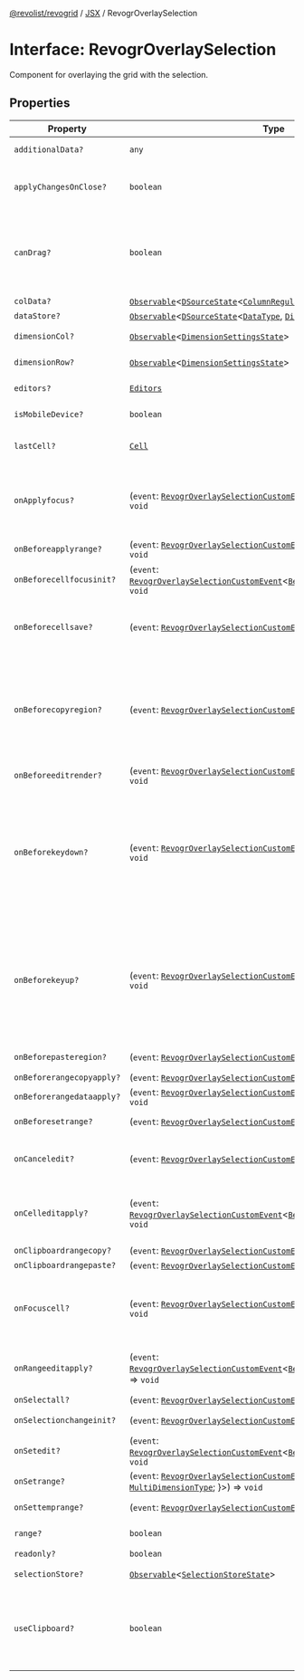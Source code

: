 [@revolist/revogrid](README.md) / [JSX](Namespace.JSX.md) / RevogrOverlaySelection

# Interface: RevogrOverlaySelection

Component for overlaying the grid with the selection.

## Properties

| Property | Type | Description | Defined in |
| ------ | ------ | ------ | ------ |
| `additionalData?` | `any` | Additional data to pass to renderer. | [src/components.d.ts:1854](https://github.com/revolist/revogrid/blob/08de4537b2052abd86ff4eb5461780401e3c4fcb/src/components.d.ts#L1854) |
| `applyChangesOnClose?` | `boolean` | If true applys changes when cell closes if not Escape. | [src/components.d.ts:1858](https://github.com/revolist/revogrid/blob/08de4537b2052abd86ff4eb5461780401e3c4fcb/src/components.d.ts#L1858) |
| `canDrag?` | `boolean` | Enable revogr-order-editor component (read more in revogr-order-editor component). Allows D&D. | [src/components.d.ts:1862](https://github.com/revolist/revogrid/blob/08de4537b2052abd86ff4eb5461780401e3c4fcb/src/components.d.ts#L1862) |
| `colData?` | [`Observable`](TypeAlias.Observable.md)\<[`DSourceState`](TypeAlias.DSourceState.md)\<[`ColumnRegular`](Interface.ColumnRegular.md), [`DimensionCols`](TypeAlias.DimensionCols.md)\>\> | Column data store. | [src/components.d.ts:1866](https://github.com/revolist/revogrid/blob/08de4537b2052abd86ff4eb5461780401e3c4fcb/src/components.d.ts#L1866) |
| `dataStore?` | [`Observable`](TypeAlias.Observable.md)\<[`DSourceState`](TypeAlias.DSourceState.md)\<[`DataType`](TypeAlias.DataType.md), [`DimensionRows`](TypeAlias.DimensionRows.md)\>\> | Row data store. | [src/components.d.ts:1870](https://github.com/revolist/revogrid/blob/08de4537b2052abd86ff4eb5461780401e3c4fcb/src/components.d.ts#L1870) |
| `dimensionCol?` | [`Observable`](TypeAlias.Observable.md)\<[`DimensionSettingsState`](Interface.DimensionSettingsState.md)\> | Dimension settings X. | [src/components.d.ts:1874](https://github.com/revolist/revogrid/blob/08de4537b2052abd86ff4eb5461780401e3c4fcb/src/components.d.ts#L1874) |
| `dimensionRow?` | [`Observable`](TypeAlias.Observable.md)\<[`DimensionSettingsState`](Interface.DimensionSettingsState.md)\> | Dimension settings Y. | [src/components.d.ts:1878](https://github.com/revolist/revogrid/blob/08de4537b2052abd86ff4eb5461780401e3c4fcb/src/components.d.ts#L1878) |
| `editors?` | [`Editors`](TypeAlias.Editors.md) | Custom editors register. | [src/components.d.ts:1882](https://github.com/revolist/revogrid/blob/08de4537b2052abd86ff4eb5461780401e3c4fcb/src/components.d.ts#L1882) |
| `isMobileDevice?` | `boolean` | Is mobile view mode. | [src/components.d.ts:1886](https://github.com/revolist/revogrid/blob/08de4537b2052abd86ff4eb5461780401e3c4fcb/src/components.d.ts#L1886) |
| `lastCell?` | [`Cell`](Interface.Cell.md) | Last real coordinates positions + 1. | [src/components.d.ts:1890](https://github.com/revolist/revogrid/blob/08de4537b2052abd86ff4eb5461780401e3c4fcb/src/components.d.ts#L1890) |
| `onApplyfocus?` | (`event`: [`RevogrOverlaySelectionCustomEvent`](Interface.RevogrOverlaySelectionCustomEvent.md)\<[`FocusRenderEvent`](Interface.FocusRenderEvent.md)\>) => `void` | Before cell get focused. To prevent the default behavior of applying the edit data, you can call `e.preventDefault()`. | [src/components.d.ts:1894](https://github.com/revolist/revogrid/blob/08de4537b2052abd86ff4eb5461780401e3c4fcb/src/components.d.ts#L1894) |
| `onBeforeapplyrange?` | (`event`: [`RevogrOverlaySelectionCustomEvent`](Interface.RevogrOverlaySelectionCustomEvent.md)\<[`FocusRenderEvent`](Interface.FocusRenderEvent.md)\>) => `void` | Before range applied. | [src/components.d.ts:1898](https://github.com/revolist/revogrid/blob/08de4537b2052abd86ff4eb5461780401e3c4fcb/src/components.d.ts#L1898) |
| `onBeforecellfocusinit?` | (`event`: [`RevogrOverlaySelectionCustomEvent`](Interface.RevogrOverlaySelectionCustomEvent.md)\<[`BeforeSaveDataDetails`](TypeAlias.BeforeSaveDataDetails.md)\>) => `void` | Before cell focus. | [src/components.d.ts:1902](https://github.com/revolist/revogrid/blob/08de4537b2052abd86ff4eb5461780401e3c4fcb/src/components.d.ts#L1902) |
| `onBeforecellsave?` | (`event`: [`RevogrOverlaySelectionCustomEvent`](Interface.RevogrOverlaySelectionCustomEvent.md)\<`any`\>) => `void` | Runs before cell save. Can be used to override or cancel original save. | [src/components.d.ts:1906](https://github.com/revolist/revogrid/blob/08de4537b2052abd86ff4eb5461780401e3c4fcb/src/components.d.ts#L1906) |
| `onBeforecopyregion?` | (`event`: [`RevogrOverlaySelectionCustomEvent`](Interface.RevogrOverlaySelectionCustomEvent.md)\<`any`\>) => `void` | Before clipboard copy happened. Validate data before copy. To prevent the default behavior of editing data and use your own implementation, call `e.preventDefault()`. | [src/components.d.ts:1910](https://github.com/revolist/revogrid/blob/08de4537b2052abd86ff4eb5461780401e3c4fcb/src/components.d.ts#L1910) |
| `onBeforeeditrender?` | (`event`: [`RevogrOverlaySelectionCustomEvent`](Interface.RevogrOverlaySelectionCustomEvent.md)\<[`FocusRenderEvent`](Interface.FocusRenderEvent.md)\>) => `void` | Before editor render. | [src/components.d.ts:1914](https://github.com/revolist/revogrid/blob/08de4537b2052abd86ff4eb5461780401e3c4fcb/src/components.d.ts#L1914) |
| `onBeforekeydown?` | (`event`: [`RevogrOverlaySelectionCustomEvent`](Interface.RevogrOverlaySelectionCustomEvent.md)\<`KeyboardEvent`\>) => `void` | Before key up event proxy, used to prevent key up trigger. If you have some custom behaviour event, use this event to check if it wasn't processed by internal logic. Call preventDefault(). | [src/components.d.ts:1918](https://github.com/revolist/revogrid/blob/08de4537b2052abd86ff4eb5461780401e3c4fcb/src/components.d.ts#L1918) |
| `onBeforekeyup?` | (`event`: [`RevogrOverlaySelectionCustomEvent`](Interface.RevogrOverlaySelectionCustomEvent.md)\<`KeyboardEvent`\>) => `void` | Before key down event proxy, used to prevent key down trigger. If you have some custom behaviour event, use this event to check if it wasn't processed by internal logic. Call preventDefault(). | [src/components.d.ts:1922](https://github.com/revolist/revogrid/blob/08de4537b2052abd86ff4eb5461780401e3c4fcb/src/components.d.ts#L1922) |
| `onBeforepasteregion?` | (`event`: [`RevogrOverlaySelectionCustomEvent`](Interface.RevogrOverlaySelectionCustomEvent.md)\<`any`\>) => `void` | Before region paste happened. | [src/components.d.ts:1926](https://github.com/revolist/revogrid/blob/08de4537b2052abd86ff4eb5461780401e3c4fcb/src/components.d.ts#L1926) |
| `onBeforerangecopyapply?` | (`event`: [`RevogrOverlaySelectionCustomEvent`](Interface.RevogrOverlaySelectionCustomEvent.md)\<[`ChangedRange`](TypeAlias.ChangedRange.md)\>) => `void` | Before range copy. | [src/components.d.ts:1930](https://github.com/revolist/revogrid/blob/08de4537b2052abd86ff4eb5461780401e3c4fcb/src/components.d.ts#L1930) |
| `onBeforerangedataapply?` | (`event`: [`RevogrOverlaySelectionCustomEvent`](Interface.RevogrOverlaySelectionCustomEvent.md)\<[`FocusRenderEvent`](Interface.FocusRenderEvent.md)\>) => `void` | Range data apply. | [src/components.d.ts:1934](https://github.com/revolist/revogrid/blob/08de4537b2052abd86ff4eb5461780401e3c4fcb/src/components.d.ts#L1934) |
| `onBeforesetrange?` | (`event`: [`RevogrOverlaySelectionCustomEvent`](Interface.RevogrOverlaySelectionCustomEvent.md)\<`any`\>) => `void` | Before range selection applied. | [src/components.d.ts:1938](https://github.com/revolist/revogrid/blob/08de4537b2052abd86ff4eb5461780401e3c4fcb/src/components.d.ts#L1938) |
| `onCanceledit?` | (`event`: [`RevogrOverlaySelectionCustomEvent`](Interface.RevogrOverlaySelectionCustomEvent.md)\<`any`\>) => `void` | Used for editors support when editor close requested. | [src/components.d.ts:1942](https://github.com/revolist/revogrid/blob/08de4537b2052abd86ff4eb5461780401e3c4fcb/src/components.d.ts#L1942) |
| `onCelleditapply?` | (`event`: [`RevogrOverlaySelectionCustomEvent`](Interface.RevogrOverlaySelectionCustomEvent.md)\<[`BeforeSaveDataDetails`](TypeAlias.BeforeSaveDataDetails.md)\>) => `void` | Cell edit apply to the data source. Triggers datasource edit on the root level. | [src/components.d.ts:1946](https://github.com/revolist/revogrid/blob/08de4537b2052abd86ff4eb5461780401e3c4fcb/src/components.d.ts#L1946) |
| `onClipboardrangecopy?` | (`event`: [`RevogrOverlaySelectionCustomEvent`](Interface.RevogrOverlaySelectionCustomEvent.md)\<`any`\>) => `void` | Range copy. | [src/components.d.ts:1950](https://github.com/revolist/revogrid/blob/08de4537b2052abd86ff4eb5461780401e3c4fcb/src/components.d.ts#L1950) |
| `onClipboardrangepaste?` | (`event`: [`RevogrOverlaySelectionCustomEvent`](Interface.RevogrOverlaySelectionCustomEvent.md)\<`any`\>) => `void` | - | [src/components.d.ts:1951](https://github.com/revolist/revogrid/blob/08de4537b2052abd86ff4eb5461780401e3c4fcb/src/components.d.ts#L1951) |
| `onFocuscell?` | (`event`: [`RevogrOverlaySelectionCustomEvent`](Interface.RevogrOverlaySelectionCustomEvent.md)\<[`ApplyFocusEvent`](Interface.ApplyFocusEvent.md)\>) => `void` | Cell get focused. To prevent the default behavior of applying the edit data, you can call `e.preventDefault()`. | [src/components.d.ts:1955](https://github.com/revolist/revogrid/blob/08de4537b2052abd86ff4eb5461780401e3c4fcb/src/components.d.ts#L1955) |
| `onRangeeditapply?` | (`event`: [`RevogrOverlaySelectionCustomEvent`](Interface.RevogrOverlaySelectionCustomEvent.md)\<[`BeforeRangeSaveDataDetails`](TypeAlias.BeforeRangeSaveDataDetails.md)\>) => `void` | Range data apply. Triggers datasource edit on the root level. | [src/components.d.ts:1959](https://github.com/revolist/revogrid/blob/08de4537b2052abd86ff4eb5461780401e3c4fcb/src/components.d.ts#L1959) |
| `onSelectall?` | (`event`: [`RevogrOverlaySelectionCustomEvent`](Interface.RevogrOverlaySelectionCustomEvent.md)\<`any`\>) => `void` | Select all. | [src/components.d.ts:1963](https://github.com/revolist/revogrid/blob/08de4537b2052abd86ff4eb5461780401e3c4fcb/src/components.d.ts#L1963) |
| `onSelectionchangeinit?` | (`event`: [`RevogrOverlaySelectionCustomEvent`](Interface.RevogrOverlaySelectionCustomEvent.md)\<[`ChangedRange`](TypeAlias.ChangedRange.md)\>) => `void` | Selection range changed. | [src/components.d.ts:1967](https://github.com/revolist/revogrid/blob/08de4537b2052abd86ff4eb5461780401e3c4fcb/src/components.d.ts#L1967) |
| `onSetedit?` | (`event`: [`RevogrOverlaySelectionCustomEvent`](Interface.RevogrOverlaySelectionCustomEvent.md)\<[`BeforeSaveDataDetails`](TypeAlias.BeforeSaveDataDetails.md)\>) => `void` | Set edit cell. | [src/components.d.ts:1971](https://github.com/revolist/revogrid/blob/08de4537b2052abd86ff4eb5461780401e3c4fcb/src/components.d.ts#L1971) |
| `onSetrange?` | (`event`: [`RevogrOverlaySelectionCustomEvent`](Interface.RevogrOverlaySelectionCustomEvent.md)\<[`RangeArea`](TypeAlias.RangeArea.md) & \{ `type`: [`MultiDimensionType`](TypeAlias.MultiDimensionType.md); \}\>) => `void` | Set range. | [src/components.d.ts:1975](https://github.com/revolist/revogrid/blob/08de4537b2052abd86ff4eb5461780401e3c4fcb/src/components.d.ts#L1975) |
| `onSettemprange?` | (`event`: [`RevogrOverlaySelectionCustomEvent`](Interface.RevogrOverlaySelectionCustomEvent.md)\<[`TempRange`](TypeAlias.TempRange.md)\>) => `void` | Set temp range area during autofill. | [src/components.d.ts:1979](https://github.com/revolist/revogrid/blob/08de4537b2052abd86ff4eb5461780401e3c4fcb/src/components.d.ts#L1979) |
| `range?` | `boolean` | Range selection allowed. | [src/components.d.ts:1983](https://github.com/revolist/revogrid/blob/08de4537b2052abd86ff4eb5461780401e3c4fcb/src/components.d.ts#L1983) |
| `readonly?` | `boolean` | Readonly mode. | [src/components.d.ts:1987](https://github.com/revolist/revogrid/blob/08de4537b2052abd86ff4eb5461780401e3c4fcb/src/components.d.ts#L1987) |
| `selectionStore?` | [`Observable`](TypeAlias.Observable.md)\<[`SelectionStoreState`](TypeAlias.SelectionStoreState.md)\> | Selection, range, focus. | [src/components.d.ts:1991](https://github.com/revolist/revogrid/blob/08de4537b2052abd86ff4eb5461780401e3c4fcb/src/components.d.ts#L1991) |
| `useClipboard?` | `boolean` | Enable revogr-clipboard component (read more in revogr-clipboard component). Allows copy/paste. | [src/components.d.ts:1995](https://github.com/revolist/revogrid/blob/08de4537b2052abd86ff4eb5461780401e3c4fcb/src/components.d.ts#L1995) |
